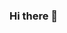 ### Hi there 👋

<!--
**mandy64theking/mandy64theking** is a ✨ _special_ ✨ repository because its `README.md` (this file) appears on your GitHub profile.



- 🔭 I’m currently working on Web Development projects with ReactJS,NodeJS and Django
- 🌱 I’m currently learning about Neural Networks and Deep Learning
- 👯 I’m looking to collaborate on Projects involving Web Development and Python Automation
- 💬 Ask me about Web Development and Python
- 📫 How to reach me: mandy64theking@gmail.com
- 😄 Pronouns: He
- ⚡ Fun fact: I am also a chess player so you can challenge me on chess.com
-->

